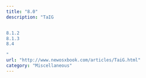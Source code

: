 ```yaml
---
title: "8.0"
description: "TaIG


8.1.2
8.1.3
8.4

"
url: "http://www.newosxbook.com/articles/TaiG.html"
category: "Miscellaneous"
---
```

